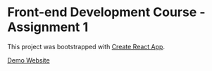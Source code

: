 # Front-end Development Course - Assignment 1 

This project was bootstrapped with [Create React App](https://github.com/facebook/create-react-app).

[Demo Website]([https://username.github.io/repository-name](https://david-saadia.github.io/react-assignment1/))
